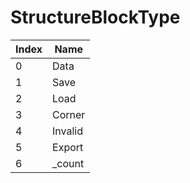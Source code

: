 # StructureBlockType

Index | Name
--- | ---
0 | Data
1 | Save
2 | Load
3 | Corner
4 | Invalid
5 | Export
6 | _count